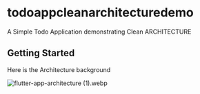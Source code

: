 # todoappcleanarchitecturedemo

A Simple Todo Application demonstrating Clean ARCHITECTURE 

## Getting Started

Here is the  Architecture background 


![flutter-app-architecture (1).webp](..%2F..%2FDownloads%2Fflutter-app-architecture%20%281%29.webp)